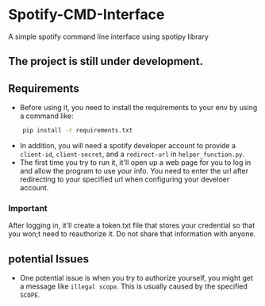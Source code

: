 # Spotify-CMD-Interface
A simple spotify command line interface using spotipy library

## The project is still under development.

## Requirements
* Before using it, you need to install the requirements to your env by using a
    command like:
```bash
    pip install -r requirements.txt
```
* In addition, you will need a spotify developer account to provide a
    `client-id`, `client-secret`, and a `redirect-url` in `helper_function.py`.
* The first time you try to run it, it'll open up a web page for you to log in
    and allow the program to use your info. You need to enter the url after
    redirecting to your specified url when configuring your develoer account.
### Important
After logging in, it'll create a token.txt file that stores your credential so
    that you won;t need to reauthorize it. Do not share that information with
    anyone.
## potential Issues
* One potential issue is when you try to authorize yourself, you might get a
    message like `illegal scope`. This is usually caused by the specified
    `SCOPE`.